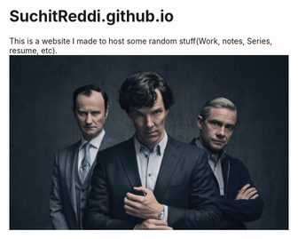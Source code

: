# SuchitReddi.github.io
This is a website I made to host some random stuff(Work, notes, Series, resume, etc).
![Cover image](readme_cover.jpeg)
